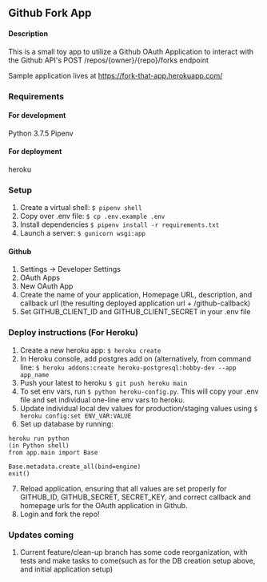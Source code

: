 ## Github Fork App

#### Description 
This is a small toy app to utilize a Github OAuth Application to interact with the Github API's POST /repos/{owner}/{repo}/forks endpoint

Sample application lives at https://fork-that-app.herokuapp.com/

### Requirements


#### For development
Python 3.7.5
Pipenv

#### For deployment
heroku


### Setup
1. Create a virtual shell: `$ pipenv shell`
2. Copy over .env file: `$ cp .env.example .env`
3. Install dependencies `$ pipenv install -r requirements.txt`
4. Launch a server: `$ gunicorn wsgi:app` 



#### Github
1. Settings -> Developer Settings
2. OAuth Apps
3. New OAuth App
4. Create the name of your application, Homepage URL, description, and callback url (the resulting deployed application url + /github-callback)
5. Set GITHUB_CLIENT_ID and GITHUB_CLIENT_SECRET in your .env file


### Deploy instructions (For Heroku)
1. Create a new heroku app: `$ heroku create`
2. In Heroku console, add postgres add on (alternatively, from command line: `$ heroku addons:create heroku-postgresql:hobby-dev --app app_name`
3. Push your latest to heroku `$ git push heroku main`
4. To set env vars, run `$ python heroku-config.py`. This will copy your .env file and set individual one-line env vars to heroku.
5. Update individual local dev values for production/staging values using `$ heroku config:set ENV_VAR:VALUE`
6. Set up database by running:
```
heroku run python
(in Python shell)
from app.main import Base

Base.metadata.create_all(bind=engine)
exit()
```
7. Reload application, ensuring that all values are set properly for GITHUB_ID, GITHUB_SECRET, SECRET_KEY, and correct callback and homepage urls for the OAuth application in Github.
8. Login and fork the repo!

### Updates coming
1. Current feature/clean-up branch has some code reorganization, with tests and make tasks to come(such as for the DB creation setup above, and initial application setup)
